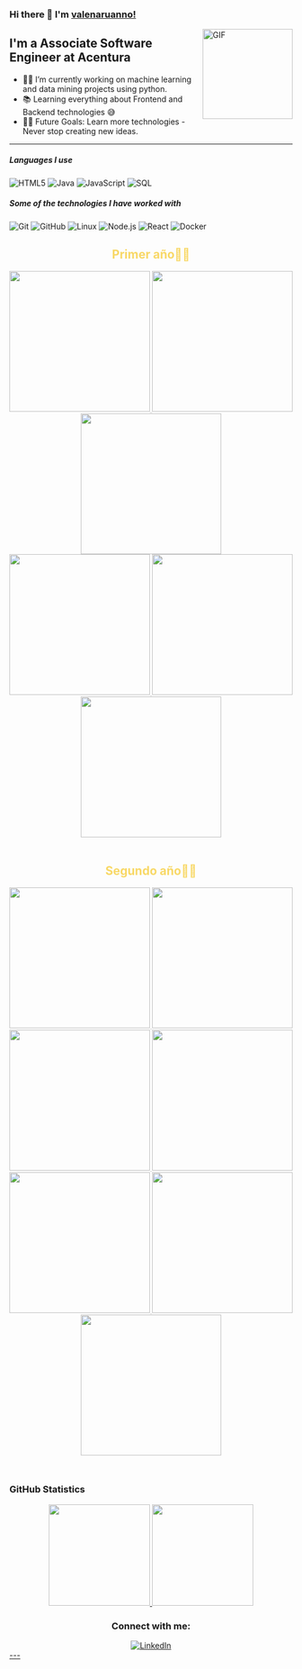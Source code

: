### Hi there 👋 I'm [valenaruanno!](https://github.com/valenaruanno/valenaruanno/)

<img align="right" alt="GIF" height="160px" src="https://media.giphy.com/media/Ah3zHH7hvsSB2/giphy.gif" />

## I'm a Associate Software Engineer at Acentura

- 👨‍💻 I’m currently working on machine learning and data mining projects using python.
- 📚 Learning everything about Frontend and Backend technologies 😅
- 💪🏼 Future Goals: Learn more technologies - Never stop creating new ideas.

---

##### Languages I use

![HTML5](https://img.shields.io/badge/-HTML5-000000?style=flat&logo=html5)
![Java](https://img.shields.io/badge/-Java-000000?style=flat&logo=java)
![JavaScript](https://img.shields.io/badge/-JavaScript-000000?style=flat&logo=javascript)
![SQL](https://img.shields.io/badge/-SQL-000000?style=flat&logo=postgresql)


##### Some of the technologies I have worked with

![Git](https://img.shields.io/badge/-Git-222222?style=flat&logo=git&logoColor=F05032)
![GitHub](https://img.shields.io/badge/-GitHub-222222?style=flat&logo=github&logoColor=181717)
![Linux](https://img.shields.io/badge/-Linux-222222?style=flat&logo=linux&logoColor=FCC624)
![Node.js](https://img.shields.io/badge/-Node.js-222222?style=flat&logo=node.js&logoColor=339933)
![React](https://img.shields.io/badge/-React-222222?style=flat&logo=React&logoColor=61DAFB)
![Docker](https://img.shields.io/badge/-Docker-black?style=flat-square&logo=docker)
<br/>

</div>

<!--h2 align="center">Primer año</h2-->
<h2 align="center" style="color: #F8D866;">Primer año👨‍💻</h2>
<div align="center">
    <a href="https://github.com/valenaruanno/CADP" style="color: #D3D3D3;">
        <img width="250" src="https://denvercoder1-github-readme-stats.vercel.app/api/pin/?username=valenaruanno&repo=CADP&theme=blue-green&icon_color=F8D866">
    </a>
    <a href="https://github.com/valenaruanno/Mate1" style="color: #D3D3D3;">
        <img width="250" src="https://denvercoder1-github-readme-stats.vercel.app/api/pin/?username=valenaruanno&repo=Mate1&theme=blue-green&icon_color=F8D866">
    </a>
    <a href="https://github.com/valenaruanno/OrganizacionDeComputadoras" style="color: #D3D3D3;">
        <img width="250" src="https://denvercoder1-github-readme-stats.vercel.app/api/pin/?username=valenaruanno&repo=OrganizacionDeComputadoras&theme=blue-green&icon_color=F8D866">
    </a>
</div>

<div align="center">
    <a href="https://github.com/valenaruanno/TallerProgramacion" style="color: #D3D3D3;">
        <img width="250" src="https://denvercoder1-github-readme-stats.vercel.app/api/pin/?username=valenaruanno&repo=TallerProgramacion&theme=blue-green&icon_color=F8D866">
    </a>
    <a href="https://github.com/valenaruanno/Mate2" style="color: #D3D3D3;">
        <img width="250" src="https://denvercoder1-github-readme-stats.vercel.app/api/pin/?username=valenaruanno&repo=Mate2&theme=blue-green&icon_color=F8D866">
    </a>
    <a href="https://github.com/valenaruanno/ArquitecturaDeComputadoras" style="color: #D3D3D3;">
        <img width="250" src="https://denvercoder1-github-readme-stats.vercel.app/api/pin/?username=valenaruanno&repo=ArquitecturaDeComputadoras&theme=blue-green&icon_color=F8D866">
    </a>
</div>

<br>

<!--h2 align="center">Segundo año</h2-->
<h2 align="center" style="color: #F8D866;">Segundo año👨‍💻</h2>
<div align="center">
    <a href="https://github.com/valenaruanno/FOD" style="color: #D3D3D3;">
        <img width="250" src="https://denvercoder1-github-readme-stats.vercel.app/api/pin/?username=valenaruanno&repo=FOD&theme=blue-green&icon_color=F8D866">
    </a>
    <a href="https://github.com/valenaruanno/AYED2" style="color: #D3D3D3;">
        <img width="250" src="https://denvercoder1-github-readme-stats.vercel.app/api/pin/?username=valenaruanno&repo=AYED2&theme=blue-green&icon_color=F8D866">
    </a>
    <a href="https://github.com/valenaruanno/SeminarioDeLenguajes" style="color: #D3D3D3;">
        <img width="250" src="https://denvercoder1-github-readme-stats.vercel.app/api/pin/?username=valenaruanno&repo=SeminarioDeLenguajes&theme=blue-green&icon_color=F8D866">
    </a>
    <a href="https://github.com/valenaruanno/ISO" style="color: #D3D3D3;">
        <img width="250" src="https://denvercoder1-github-readme-stats.vercel.app/api/pin/?username=valenaruanno&repo=ISO&theme=blue-green&icon_color=F8D866">
    </a>
    <a href="https://github.com/valenaruanno/OO1" style="color: #D3D3D3;">
        <img width="250" src="https://denvercoder1-github-readme-stats.vercel.app/api/pin/?username=valenaruanno&repo=OO1&theme=blue-green&icon_color=F8D866">
    </a>
    <a href="https://github.com/valenaruanno/DBD" style="color: #D3D3D3;">
        <img width="250" src="https://denvercoder1-github-readme-stats.vercel.app/api/pin/?username=valenaruanno&repo=DBD&theme=blue-green&icon_color=F8D866">
    </a>
    <a href="https://github.com/valenaruanno/Ingenieria-de-Software-1" style="color: #D3D3D3;">
        <img width="250" src="https://denvercoder1-github-readme-stats.vercel.app/api/pin/?username=valenaruanno&repo=Ingenieria-de-Software-1&theme=blue-green&icon_color=F8D866">
    </a>
</div>

<!-- Add some space -->
<div style="margin-top: 50px;"></div>

### GitHub Statistics

<p align="center">
  <a href="https://github.com/valenaruanno">
    <img height="180em" src="https://github-readme-stats-eight-theta.vercel.app/api?username=valenaruanno&show_icons=true&theme=blue-green&include_all_commits=true&count_private=true"/>
    <img height="180em" src="https://github-readme-stats-eight-theta.vercel.app/api/top-langs/?username=valenaruanno&layout=compact&langs_count=8&theme=blue-green"/>
  </a>
</p>

<h3 align="center">Connect with me:</h3>
<div align="center">
  <a href="https://www.linkedin.com/in/valen-aruanno-686a0b22a/">
    <img src="https://img.shields.io/badge/LinkedIn-0077B5?style=for-the-badge&logo=linkedin&logoColor=white" alt="LinkedIn">
</div>
---




